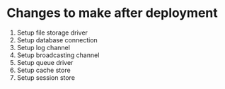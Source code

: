 # Changes to make after deployment

1. Setup file storage driver
2. Setup database connection
3. Setup log channel
4. Setup broadcasting channel
5. Setup queue driver
6. Setup cache store
7. Setup session store
